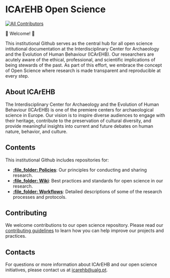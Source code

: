 # ICArEHB Open Science

<!-- ALL-CONTRIBUTORS-BADGE:START - Do not remove or modify this section -->
[![All Contributors](https://img.shields.io/badge/all_contributors-1-orange.svg?style=flat-square)](#contributors-)
<!-- ALL-CONTRIBUTORS-BADGE:END -->

:tada: Welcome! :tada:

This institutional Github serves as the central hub for all open science intitutional documentation at the Interdisciplinary Center for Archaeology and the Evolution of Human Behaviour (ICArEHB). Our researchers are acutely aware of the ethical, professional, and scientific implications of being stewards of the past. As part of this effort, we embrace the concept of Open Science where research is made transparent and reproducible at every step.

## About ICArEHB

The Interdisciplinary Center for Archaeology and the Evolution of Human Behaviour (ICArEHB) is one of the premiere centers for archaeological science in Europe. Our vision is to inspire diverse audiences to engage with their heritage, contribute to the preservation of cultural diversity, and provide meaningful insights into current and future debates on human nature, behavior, and culture.

## Contents

This institutional Github includes repositories for:

- **[:file\_folder: Policies](#policies)**: Our principles for conducting and sharing research.
- **[:file\_folder: Wiki](https://github.com/ICArEHB/open-science-wiki)**: Best practices and standards for open science in our research.
- **[:file\_folder: Workflows](#workflows)**: Detailed descriptions of some of the research processes and protocols.


## Contributing

We welcome contributions to our open science repository. Please read our [contributing guidelines](link-to-contributing-guidelines) to learn how you can help improve our projects and practices.

## Contacts

For questions or more information about ICArEHB and our open science initiatives, please contact us at [icarehb@ualg.pt](mailto:icarehb@ualg.pt).
